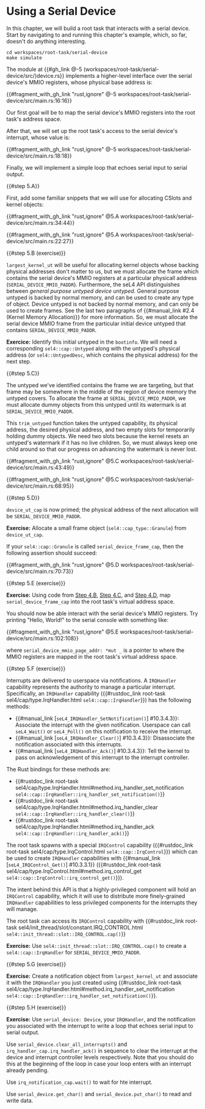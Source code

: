 <!--
    Copyright 2024, Colias Group, LLC

    SPDX-License-Identifier: CC-BY-SA-4.0
-->

# Using a Serial Device

In this chapter, we will build a root task that interacts with a serial device.
Start by navigating to and running this chapter's example, which, so far, doesn't do anything interesting.

```
cd workspaces/root-task/serial-device
make simulate
```

The module at {{#gh_link @-5 (workspaces/root-task/serial-device/src/)device.rs}} implements a higher-level interface over the serial device's MMIO registers, whose physical base address is:

{{#fragment_with_gh_link "rust,ignore" @-5 workspaces/root-task/serial-device/src/main.rs:16:16}}

Our first goal will be to map the serial device's MMIO registers into the root task's address space.

After that, we will set up the root task's access to the serial device's interrupt, whose value is:

{{#fragment_with_gh_link "rust,ignore" @-5 workspaces/root-task/serial-device/src/main.rs:18:18}}

Finally, we will implement a simple loop that echoes serial input to serial output.

{{#step 5.A}}

First, add some familiar snippets that we will use for allocating CSlots and kernel objects:

{{#fragment_with_gh_link "rust,ignore" @5.A workspaces/root-task/serial-device/src/main.rs:34:44}}

{{#fragment_with_gh_link "rust,ignore" @5.A workspaces/root-task/serial-device/src/main.rs:22:27}}

{{#step 5.B (exercise)}}

`largest_kernel_ut` will be useful for allocating kernel objects whose backing physical addresses don't matter to us, but we must allocate the frame which contains the serial device's MMIO registers at a particular physicall address (`SERIAL_DEVICE_MMIO_PADDR`).
Furthermore, the seL4 API distinguishes between _general purpose untyped_ _device untyped_. General purpose untyped is backed by normal memory, and can be used to create any type of object. Device untyped is not backed by normal memory, and can only be used to create frames.
See the last two paragraphs of {{#manual_link #2.4 (Kernel Memory Allocation)}} for more information.
So, we must allocate the serial device MMIO frame from the particular initial device untyped that contains `SERIAL_DEVICE_MMIO_PADDR`.

**Exercice:** Identify this initial untyped in the `bootinfo`. We will need a corresponding `sel4::cap::Untyped` along with the untyped's physical address (or `sel4::UntypedDesc`, which contains the physical address) for the next step.

{{#step 5.C}}

The untyped we've identified contains the frame we are targeting, but that frame may be somewhere in the middle of the region of device memory the untyped covers.
To allocate the frame at `SERIAL_DEVICE_MMIO_PADDR`, we must allocate dummy objects from this untyped until its watermark is at `SERIAL_DEVICE_MMIO_PADDR`.

This `trim_untyped` function takes the untyped capability, its physical address, the desired physical address, and two empty slots for temporarily holding dummy objects.
We need two slots because the kernel resets an untyped's watermark if it has no live children.
So, we must always keep one child around so that our progress on advancing the watermark is never lost.

{{#fragment_with_gh_link "rust,ignore" @5.C workspaces/root-task/serial-device/src/main.rs:43:49}}

{{#fragment_with_gh_link "rust,ignore" @5.C workspaces/root-task/serial-device/src/main.rs:68:95}}

{{#step 5.D}}

`device_ut_cap` is now primed; the physical address of the next allocation will be `SERIAL_DEVICE_MMIO_PADDR`.

**Exercise:** Allocate a small frame object (`sel4::cap_type::Granule`) from `device_ut_cap`.

If your `sel4::cap::Granule` is called `serial_device_frame_cap`, then the following assertion should succeed:

{{#fragment_with_gh_link "rust,ignore" @5.D workspaces/root-task/serial-device/src/main.rs:70:73}}

{{#step 5.E (exercise)}}

**Exercise:** Using code from [Step 4.B](./address-space.html#step-4b), [Step 4.C](./address-space.html#step-4c), and [Step 4.D](./address-space.html#step-4d-exercise), map `serial_device_frame_cap` into the root task's virtual address space.

You should now be able interact with the serial device's MMIO registers.
Try printing "Hello, World!" to the serial console with something like:

{{#fragment_with_gh_link "rust,ignore" @5.E workspaces/root-task/serial-device/src/main.rs:102:108}}

where `serial_device_mmio_page_addr: *mut _` is a pointer to where the MMIO registers are mapped in the root task's virtual address space.  

{{#step 5.F (exercise)}}

Interrupts are delivered to userspace via notifications.
A `IRQHandler` capability represents the authority to manage a particular interrupt.
Specifically, an `IRQHandler` capability ({{#rustdoc_link root-task sel4/cap/type.IrqHandler.html `sel4::cap::IrqHandler`}}) has the following methods:
- {{#manual_link [`seL4_IRQHandler_SetNotification()`] #10.3.4.3}}:
Associate the interrupt with the given notification. Userspace can call `seL4_Wait()` or `seL4_Poll()` on this notification to receive the interrupt.
- {{#manual_link [`seL4_IRQHandler_Clear()`] #10.3.4.3}}:
Disassociate the notification associated with this interrupts.
- {{#manual_link [`seL4_IRQHandler_Ack()`] #10.3.4.3}}:
Tell the kernel to pass on acknowledgement of this interrupt to the interrupt controller.

The Rust bindings for these methods are:
- {{#rustdoc_link root-task sel4/cap/type.IrqHandler.html#method.irq_handler_set_notification `sel4::cap::IrqHandler::irq_handler_set_notification()`}}
- {{#rustdoc_link root-task sel4/cap/type.IrqHandler.html#method.irq_handler_clear `sel4::cap::IrqHandler::irq_handler_clear()`}}
- {{#rustdoc_link root-task sel4/cap/type.IrqHandler.html#method.irq_handler_ack `sel4::cap::IrqHandler::irq_handler_ack()`}}

The root task spawns with a special `IRQControl` capability ({{#rustdoc_link root-task sel4/cap/type.IrqControl.html `sel4::cap::IrqControl`}}) which can be used to create `IRQHandler` capabilities with {{#manual_link [`seL4_IRQControl_Get()`] #10.3.3.1}} ({{#rustdoc_link root-task sel4/cap/type.IrqControl.html#method.irq_control_get `sel4::cap::IrqControl::irq_control_get()`}}).

The intent behind this API is that a highly-privileged component will hold an `IRQControl` capability, which it will use to distribute more finely-grained `IRQHandler` capabilities to less privileged components for the interrupts they will manage.

The root task can access its `IRQControl` capability with {{#rustdoc_link root-task sel4/init_thread/slot/constant.IRQ_CONTROL.html `sel4::init_thread::slot::IRQ_CONTROL.cap()`}}

**Exercise:** Use `sel4::init_thread::slot::IRQ_CONTROL.cap()` to create a `sel4::cap::IrqHandler` for `SERIAL_DEVICE_MMIO_PADDR`.

{{#step 5.G (exercise)}}

**Exercise:** Create a notification object from `largest_kernel_ut` and associate it with the `IRQHandler` you just created using {{#rustdoc_link root-task sel4/cap/type.IrqHandler.html#method.irq_handler_set_notification `sel4::cap::IrqHandler::irq_handler_set_notification()`}}.

{{#step 5.H (exercise)}}

**Exercise:** Use `serial_device: Device`, your `IRQHandler`, and the notification you associated with the interrupt to write a loop that echoes serial input to serial output.

Use `serial_device.clear_all_interrupts()` and `irq_handler_cap.irq_handler_ack()` in sequence to clear the interrupt at the device and interrupt controller levels respectively.
Note that you should do this at the beginning of the loop in case your loop enters with an interrupt already pending.

Use `irq_notification_cap.wait()` to wait for hte interrupt.

Use `serial_device.get_char()` and `serial_device.put_char()` to read and write data.
